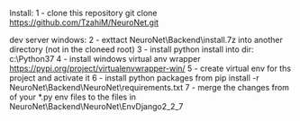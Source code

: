 Install:
1 - clone this repository
git clone https://github.com/TzahiM/NeuroNet.git

dev server
windows:
2 - exttact NeuroNet\Backend\install.7z into another directory (not in the cloneed root)
3 - install python
install into dir: c:\Python37
4 - install windows virtual anv wrapper https://pypi.org/project/virtualenvwrapper-win/
5 - create virtual env for ths project and activate it
6 - install python packages from 
pip install -r  NeuroNet\Backend\NeuroNet\requirements.txt
7 - merge the changes from of your *.py env files to the files in NeuroNet\Backend\NeuroNet\EnvDjango2_2_7





